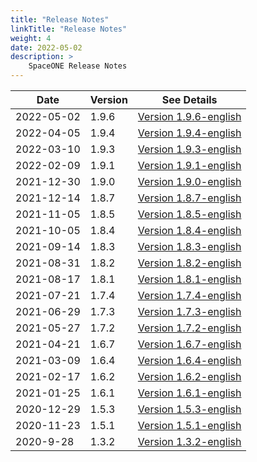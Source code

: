 ```yaml
---
title: "Release Notes"
linkTitle: "Release Notes"
weight: 4
date: 2022-05-02
description: >
    SpaceONE Release Notes
---
```



| Date       | Version | See Details                                          |
|------------|---------|------------------------------------------------------|
| 2022-05-02 | 1.9.6   | [Version 1.9.6-english](./release_note_list/v1.9.6/) |
| 2022-04-05 | 1.9.4   | [Version 1.9.4-english](./release_note_list/v1.9.4/) |
| 2022-03-10 | 1.9.3   | [Version 1.9.3-english](./release_note_list/v1.9.3/) |
| 2022-02-09 | 1.9.1   | [Version 1.9.1-english](./release_note_list/v1.9.1/) |
| 2021-12-30 | 1.9.0   | [Version 1.9.0-english](./release_note_list/v1.9.0/) |
| 2021-12-14 | 1.8.7   | [Version 1.8.7-english](./release_note_list/v1.8.7/) |
| 2021-11-05 | 1.8.5   | [Version 1.8.5-english](./release_note_list/v1.8.5/) |
| 2021-10-05 | 1.8.4   | [Version 1.8.4-english](./release_note_list/v1.8.4/) |
| 2021-09-14 | 1.8.3   | [Version 1.8.3-english](./release_note_list/v1.8.3/) |
| 2021-08-31 | 1.8.2   | [Version 1.8.2-english](./release_note_list/v1.8.2/) |
| 2021-08-17 | 1.8.1   | [Version 1.8.1-english](./release_note_list/v1.8.1/) |
| 2021-07-21 | 1.7.4   | [Version 1.7.4-english](./release_note_list/v1.7.4/) |
| 2021-06-29 | 1.7.3   | [Version 1.7.3-english](./release_note_list/v1.7.3/) |
| 2021-05-27 | 1.7.2   | [Version 1.7.2-english](./release_note_list/v1.7.2/) |
| 2021-04-21 | 1.6.7   | [Version 1.6.7-english](./release_note_list/v1.6.7/) |
| 2021-03-09 | 1.6.4   | [Version 1.6.4-english](./release_note_list/v1.6.4/) |
| 2021-02-17 | 1.6.2   | [Version 1.6.2-english](./release_note_list/v1.6.2/) |
| 2021-01-25 | 1.6.1   | [Version 1.6.1-english](./release_note_list/v1.6.1/) |
| 2020-12-29 | 1.5.3   | [Version 1.5.3-english](./release_note_list/v1.5.3/) |
| 2020-11-23 | 1.5.1   | [Version 1.5.1-english](./release_note_list/v1.5.1/) |
| 2020-9-28  | 1.3.2   | [Version 1.3.2-english](./release_note_list/v1.3.2/) |



